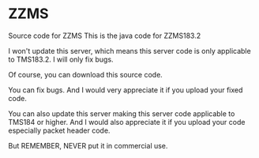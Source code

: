 # ZZMS
Source code for ZZMS
This is the java code for ZZMS183.2

I won't update this server, which means this server code is only applicable to TMS183.2.
I will only fix bugs.

Of course, you can download this source code. 

You can fix bugs. 
And I would very appreciate it if you upload your fixed code.

You can also update this server making this server code applicable to TMS184 or higher.
And I would also appreciate it if you upload your code especially packet header code.

But REMEMBER, NEVER put it in commercial use.
